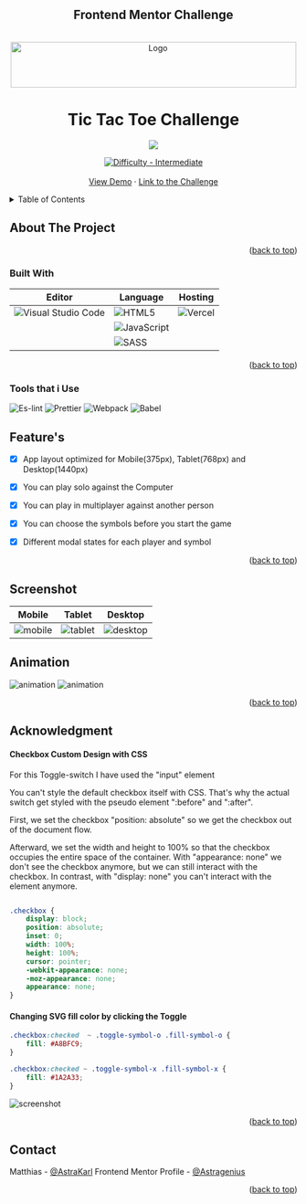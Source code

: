 <div align="center">
<h2>Frontend Mentor Challenge</h2>
</div>





<div id="top"></div>
<!--
*** Thanks for checking out the Best-README-Template. If you have a suggestion
*** that would make this better, please fork the repo and create a pull request
*** or simply open an issue with the tag "enhancement".
*** Don't forget to give the project a star!
*** Thanks again! Now go create something AMAZING! :D
-->



<!-- PROJECT LOGO -->
<br />
<div align="center">
  <a href="https://github.com/astragenius/planet-facts-site">
    <img src="/DOC/imgs/logo-desktop.svg" alt="Logo" width="500" height="80">
  </a>

<h1 align="center">Tic Tac Toe Challenge</h1>
<div align="center">
    <img src="/DOC/imgs/challenge-sceenshot.png">
   
</div>

  <p align="center">
    <a href="https://www.frontendmentor.io/challenges?difficulties=3"><img src="https://img.shields.io/badge/Difficulty-Intermediate-C99703?style=for-the-badge&logo=frontendmentor" alt="Difficulty - Intermediate"></a>
    <br />
    <br />
    <a href="https://planet-facts-site-alpha.vercel.app/">View Demo</a>
    ·
    <a href=https://www.frontendmentor.io/challenges/tic-tac-toe-game-Re7ZF_E2v>Link to the Challenge</a>
  </p>
</div>



<!-- TABLE OF CONTENTS -->
<details>
  <summary>Table of Contents</summary>
  <ol>
    <li>
      <a href="#about-the-project">About The Project</a>
      <ul>
        <li><a href="#built-with">Built With</a></li>
      </ul>
    </li>
    <li><a href="#usage">Usage</a></li>
    <li><a href="#contact">Contact</a></li>
    <li><a href="#acknowledgments">Acknowledgments</a></li>
  </ol>
</details>



<!-- ABOUT THE PROJECT -->
## About The Project




<p align="right">(<a href="#top">back to top</a>)</p>



### Built With
<div align="center">


| Editor      |                                             Language                                                                           |    Hosting   | 
| -----------                                               | -----------                                                                         | ----- |
| ![Visual Studio Code](https://img.shields.io/badge/Visual%20Studio%20Code-0078d7.svg?style=for-the-badge&logo=visual-studio-code&logoColor=white)| ![HTML5](https://img.shields.io/badge/html5-%23E34F26.svg?style=for-the-badge&logo=html5&logoColor=white)| ![Vercel](https://img.shields.io/badge/vercel-%23000000.svg?style=for-the-badge&logo=vercel&logoColor=white)
|                | ![JavaScript](https://img.shields.io/badge/javascript-%23323330.svg?style=for-the-badge&logo=javascript&logoColor=%23F7DF1E)|
|             | ![SASS](https://img.shields.io/badge/SASS-hotpink.svg?style=for-the-badge&logo=SASS&logoColor=white)       |

</div>

<p align="right">(<a href="#top">back to top</a>)</p>

### Tools that i Use
![Es-lint](https://img.shields.io/badge/eslint-3A33D1?style=for-the-badge&logo=eslint&logoColor=white) 
![Prettier](https://img.shields.io/badge/prettier-1A2C34?style=for-the-badge&logo=prettier&logoColor=F7BA3E)
![Webpack](https://img.shields.io/badge/webpack-%238DD6F9.svg?style=for-the-badge&logo=webpack&logoColor=black)
![Babel](https://img.shields.io/badge/Babel-F9DC3e?style=for-the-badge&logo=babel&logoColor=black)


## Feature's

- [x] App layout optimized for Mobile(375px), Tablet(768px) and Desktop(1440px)
- [x] You can play solo against the Computer
- [x] You can play in multiplayer against another person
- [x] You can choose the symbols before you start the game
- [x] Different modal states for each player and symbol



    

<p align="right">(<a href="#top">back to top</a>)</p>

<!-- USAGE EXAMPLES -->
## Screenshot
| Mobile | Tablet | Desktop |
|--------|--------|---------|
|   ![mobile](/DOC/screenshot/tic-tac-toe-mobile.png)     |  ![tablet](/DOC/screenshot/tic-tac-toe-tablet.png)     |    ![desktop](/DOC/screenshot/tic-tac-toe-desktop.png)     |

## Animation 

![animation](/DOC/animation/fem-tic-tac-toe-mobile-animation.gif)
![animation](/DOC/animation/fem-tic-tac-toe-desktop-animation.gif)


<p align="right">(<a href="#top">back to top</a>)</p>

## Acknowledgment

#### Checkbox Custom Design with CSS

For this Toggle-switch I have used the "input" element

You can't style the default checkbox itself with CSS. That's why the actual switch get styled with the pseudo element ":before" and ":after".

First, we set the checkbox "position: absolute" so we get the checkbox out of the document flow.

Afterward, we set the width and height to 100% so that the checkbox occupies the entire space of the container.
With "appearance: none" we don't see the checkbox anymore, but we can still interact with the checkbox. In contrast, with "display: none" you can't interact with the element anymore. 

```scss

.checkbox {
    display: block;
    position: absolute;
    inset: 0;
    width: 100%;
    height: 100%;
    cursor: pointer;
    -webkit-appearance: none;
    -moz-appearance: none;
    appearance: none;
}

```


#### Changing SVG fill color by clicking the Toggle

```scss
.checkbox:checked  ~ .toggle-symbol-o .fill-symbol-o {
    fill: #A8BFC9;
}

.checkbox:checked ~ .toggle-symbol-x .fill-symbol-x {
    fill: #1A2A33;
}
```

![screenshot](/DOC/animation/fem-toggle-switch-finished.gif)



<p align="right">(<a href="#top">back to top</a>)</p>


<!-- CONTACT -->
## Contact

Matthias - [@AstraKarl](https://twitter.com/AstraKarl)
Frontend Mentor Profile - [@Astragenius](https://www.frontendmentor.io/profile/astragenius)

<p align="right">(<a href="#top">back to top</a>)</p>





<!-- MARKDOWN LINKS & IMAGES -->
<!-- https://www.markdownguide.org/basic-syntax/#reference-style-links -->
[contributors-shield]: https://img.shields.io/github/contributors/github_username/repo_name.svg?style=for-the-badge
[contributors-url]: https://github.com/github_username/repo_name/graphs/contributors
[forks-shield]: https://img.shields.io/github/forks/github_username/repo_name.svg?style=for-the-badge
[forks-url]: https://github.com/github_username/repo_name/network/members
[stars-shield]: https://img.shields.io/github/stars/github_username/repo_name.svg?style=for-the-badge
[stars-url]: https://github.com/github_username/repo_name/stargazers
[issues-shield]: https://img.shields.io/github/issues/github_username/repo_name.svg?style=for-the-badge
[issues-url]: https://github.com/github_username/repo_name/issues
[license-shield]: https://img.shields.io/github/license/github_username/repo_name.svg?style=for-the-badge
[license-url]: https://github.com/github_username/repo_name/blob/master/LICENSE.txt
[linkedin-shield]: https://img.shields.io/badge/-LinkedIn-black.svg?style=for-the-badge&logo=linkedin&colorB=555
[linkedin-url]: https://linkedin.com/in/linkedin_username
[product-screenshot]: images/screenshot.png
